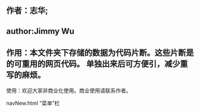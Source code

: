 作者：志华;
-----------
author:Jimmy Wu
-------------------------------------------------------------------------
作用：本文件夹下存储的数据为代码片断。这些片断是的可重用的网页代码。
单独出来后可方便引，减少重写的麻烦。
-------------------------------------------------------------------------
使用：欢迎大家非商业化使用。商业使用请联系作者。

navNew.html 	“菜单”栏